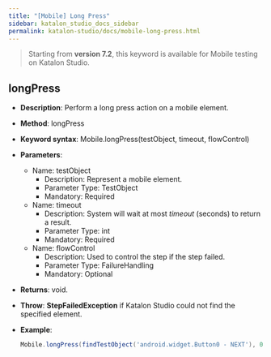 ```yaml
---
title: "[Mobile] Long Press"
sidebar: katalon_studio_docs_sidebar
permalink: katalon-studio/docs/mobile-long-press.html
---
```

> Starting from **version 7.2**, this keyword is available for Mobile testing on Katalon Studio.

## longPress

* **Description**: Perform a long press action on a mobile element.
* **Method**: longPress
* **Keyword syntax**: Mobile.longPress(testObject, timeout, flowControl)
* **Parameters**:
  * Name: testObject
    * Description: Represent a mobile element.
    * Parameter Type: TestObject
    * Mandatory: Required
  * Name: timeout
    * Description: System will wait at most _timeout_ (seconds) to return a result.
    * Parameter Type: int
    * Mandatory: Required
  * Name: flowControl
    * Description: Used to control the step if the step failed.
    * Parameter Type: FailureHandling
    * Mandatory: Optional
* **Returns**: void.
* **Throw**: **StepFailedException** if Katalon Studio could not find the specified element.
* **Example**:

    ``` groovy
    Mobile.longPress(findTestObject('android.widget.Button0 - NEXT'), 0)
    ```

